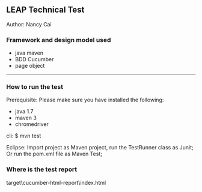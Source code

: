 ## LEAP Technical Test

Author: Nancy Cai

### Framework and design model used

- java maven
- BDD Cucumber
- page object

---------------------------------------------------
### How to run the test

Prerequisite: Please make sure you have installed the following:

- java 1.7
- maven 3
- chromedriver

cli:
$ mvn test

Eclipse:
Import project as Maven project,
run the TestRunner class as Junit;
Or run the pom.xml file as Maven Test;


### Where is the test report

target\cucumber-html-report\index.html
